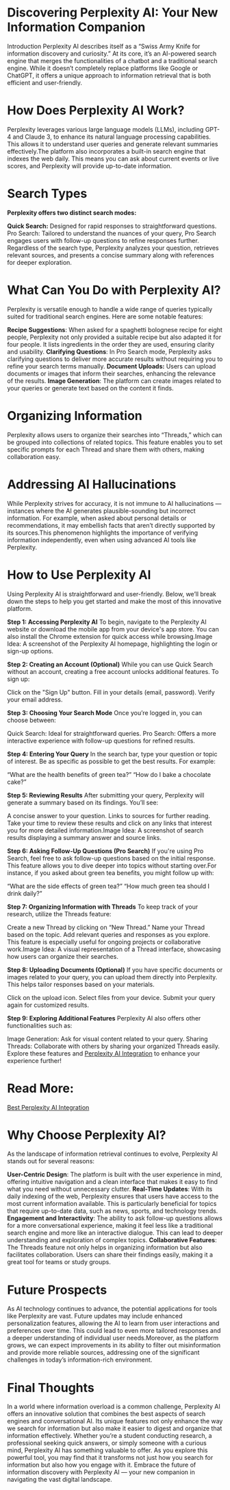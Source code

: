 # Discovering Perplexity AI: Your New Information Companion
Introduction
Perplexity AI describes itself as a “Swiss Army Knife for information discovery and curiosity.” At its core, it’s an AI-powered search engine that merges the functionalities of a chatbot and a traditional search engine. While it doesn’t completely replace platforms like Google or ChatGPT, it offers a unique approach to information retrieval that is both efficient and user-friendly.

# How Does Perplexity AI Work?
Perplexity leverages various large language models (LLMs), including GPT-4 and Claude 3, to enhance its natural language processing capabilities. This allows it to understand user queries and generate relevant summaries effectively.The platform also incorporates a built-in search engine that indexes the web daily. This means you can ask about current events or live scores, and Perplexity will provide up-to-date information.


# Search Types
<b> Perplexity offers two distinct search modes:</b>

<b>Quick Search:</b> Designed for rapid responses to straightforward questions.
Pro Search: Tailored to understand the nuances of your query, Pro Search engages users with follow-up questions to refine responses further.
Regardless of the search type, Perplexity analyzes your question, retrieves relevant sources, and presents a concise summary along with references for deeper exploration.

# What Can You Do with Perplexity AI?
Perplexity is versatile enough to handle a wide range of queries typically suited for traditional search engines. Here are some notable features:

<b>Recipe Suggestions</b>: When asked for a spaghetti bolognese recipe for eight people, Perplexity not only provided a suitable recipe but also adapted it for four people. It lists ingredients in the order they are used, ensuring clarity and usability.
<b>Clarifying Questions</b>: In Pro Search mode, Perplexity asks clarifying questions to deliver more accurate results without requiring you to refine your search terms manually.
<b>Document Uploads:</b> Users can upload documents or images that inform their searches, enhancing the relevance of the results.
<b>Image Generation</b>: The platform can create images related to your queries or generate text based on the content it finds.

# Organizing Information

Perplexity allows users to organize their searches into “Threads,” which can be grouped into collections of related topics. This feature enables you to set specific prompts for each Thread and share them with others, making collaboration easy.

# Addressing AI Hallucinations
While Perplexity strives for accuracy, it is not immune to AI hallucinations — instances where the AI generates plausible-sounding but incorrect information. For example, when asked about personal details or recommendations, it may embellish facts that aren’t directly supported by its sources.This phenomenon highlights the importance of verifying information independently, even when using advanced AI tools like Perplexity.

# How to Use Perplexity AI
Using Perplexity AI is straightforward and user-friendly. Below, we’ll break down the steps to help you get started and make the most of this innovative platform.

<b>Step 1: Accessing Perplexity AI</b>
To begin, navigate to the Perplexity AI website or download the mobile app from your device's app store. You can also install the Chrome extension for quick access while browsing.Image Idea: A screenshot of the Perplexity AI homepage, highlighting the login or sign-up options.

<b>Step 2: Creating an Account (Optional)</b>
While you can use Quick Search without an account, creating a free account unlocks additional features. To sign up:

Click on the "Sign Up" button.
Fill in your details (email, password).
Verify your email address.

<b>Step 3: Choosing Your Search Mode</b>
Once you’re logged in, you can choose between:

Quick Search: Ideal for straightforward queries.
Pro Search: Offers a more interactive experience with follow-up questions for refined results.

<b>Step 4: Entering Your Query</b>
In the search bar, type your question or topic of interest. Be as specific as possible to get the best results. For example:

“What are the health benefits of green tea?”
“How do I bake a chocolate cake?”

<b>Step 5: Reviewing Results</b>
After submitting your query, Perplexity will generate a summary based on its findings. You’ll see:

A concise answer to your question.
Links to sources for further reading.
Take your time to review these results and click on any links that interest you for more detailed information.Image Idea: A screenshot of search results displaying a summary answer and source links.

<b>Step 6: Asking Follow-Up Questions (Pro Search)</b>
If you're using Pro Search, feel free to ask follow-up questions based on the initial response. This feature allows you to dive deeper into topics without starting over.For instance, if you asked about green tea benefits, you might follow up with:

“What are the side effects of green tea?”
“How much green tea should I drink daily?”

<b>Step 7: Organizing Information with Threads</b>
To keep track of your research, utilize the Threads feature:

Create a new Thread by clicking on “New Thread.”
Name your Thread based on the topic.
Add relevant queries and responses as you explore.
This feature is especially useful for ongoing projects or collaborative work.Image Idea: A visual representation of a Thread interface, showcasing how users can organize their searches.

<b>Step 8: Uploading Documents (Optional)</b>
If you have specific documents or images related to your query, you can upload them directly into Perplexity. This helps tailor responses based on your materials.

Click on the upload icon.
Select files from your device.
Submit your query again for customized results.

<b>Step 9: Exploring Additional Features</b>
Perplexity AI also offers other functionalities such as:

Image Generation: Ask for visual content related to your query.
Sharing Threads: Collaborate with others by sharing your organized Threads easily.
Explore these features and <a href="https://www.linkedin.com/pulse/perplexity-ai-integration-unlocking-next-evolution-search-kumar-kmpmc">Perplexity AI Integration</a> to enhance your experience further!

# Read More:
<a href= "https://www.linkedin.com/pulse/perplexity-ai-integration-unlocking-next-evolution-search-kumar-kmpmc">Best Perplexity AI Integration</a>

# Why Choose Perplexity AI?
As the landscape of information retrieval continues to evolve, Perplexity AI stands out for several reasons:

<b>User-Centric Design</b>: The platform is built with the user experience in mind, offering intuitive navigation and a clean interface that makes it easy to find what you need without unnecessary clutter.
<b>Real-Time Updates</b>: With its daily indexing of the web, Perplexity ensures that users have access to the most current information available. This is particularly beneficial for topics that require up-to-date data, such as news, sports, and technology trends.
<b>Engagement and Interactivity</b>: The ability to ask follow-up questions allows for a more conversational experience, making it feel less like a traditional search engine and more like an interactive dialogue. This can lead to deeper understanding and exploration of complex topics.
<b>Collaborative Features</b>: The Threads feature not only helps in organizing information but also facilitates collaboration. Users can share their findings easily, making it a great tool for teams or study groups.

# Future Prospects
As AI technology continues to advance, the potential applications for tools like Perplexity are vast. Future updates may include enhanced personalization features, allowing the AI to learn from user interactions and preferences over time. This could lead to even more tailored responses and a deeper understanding of individual user needs.Moreover, as the platform grows, we can expect improvements in its ability to filter out misinformation and provide more reliable sources, addressing one of the significant challenges in today’s information-rich environment.

# Final Thoughts
In a world where information overload is a common challenge, Perplexity AI offers an innovative solution that combines the best aspects of search engines and conversational AI. Its unique features not only enhance the way we search for information but also make it easier to digest and organize that information effectively. Whether you’re a student conducting research, a professional seeking quick answers, or simply someone with a curious mind, Perplexity AI has something valuable to offer. As you explore this powerful tool, you may find that it transforms not just how you search for information but also how you engage with it. Embrace the future of information discovery with Perplexity AI — your new companion in navigating the vast digital landscape.
